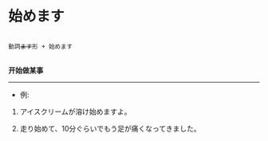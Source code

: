 # 始めます
<pre>
<code>
動詞<del>ます</del>形 + 始めます
</code>
</pre>
**开始做某事**
****
* 例:  
1. アイスクリームが溶け始めますよ。  

2. 走り始めて、10分ぐらいでもう足が痛くなってきました。  
